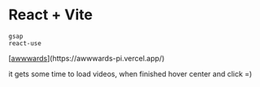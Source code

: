 # React + Vite
    gsap
    react-use

[[awwwards]([https://awwwards-8ndqy9be5-romantoritsyns-projects.vercel.app/](https://awwwards-pi.vercel.app/))](https://awwwards-pi.vercel.app/)

it gets some time to load videos, when finished hover center and click =)

